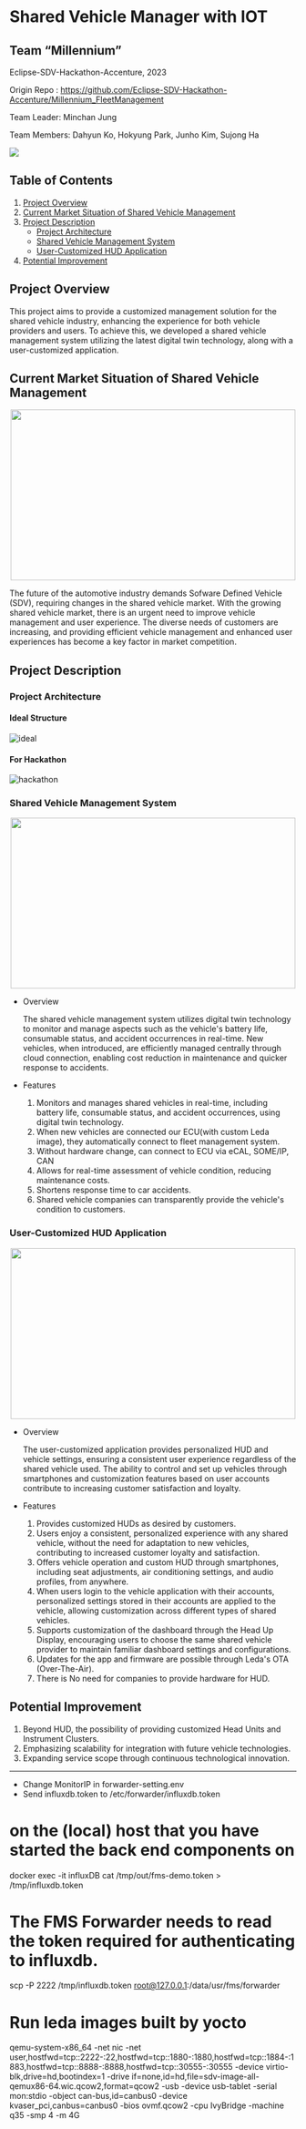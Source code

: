 # Shared Vehicle Manager with IOT

## Team “Millennium”
Eclipse-SDV-Hackathon-Accenture, 2023

Origin Repo : https://github.com/Eclipse-SDV-Hackathon-Accenture/Millennium_FleetManagement

Team Leader: Minchan Jung

Team Members: Dahyun Ko, Hokyung Park, Junho Kim, Sujong Ha

<a href="https://github.com/Eclipse-SDV-Hackathon-Accenture/Millennium_FleetManagement/graphs/contributors">
  <img src="https://contrib.rocks/image?repo=Eclipse-SDV-Hackathon-Accenture/Millennium_FleetManagement" />
</a>

## Table of Contents
1. [Project Overview](#project-overview)
2. [Current Market Situation of Shared Vehicle Management](#current-market-situation-of-shared-vehicle-management)
3. [Project Description](#project-description)
    - [Project Architecture](#project-architecture)
    - [Shared Vehicle Management System](#shared-vehicle-management-system)
    - [User-Customized HUD Application](#user-customized-hud-application)
4. [Potential Improvement](#potential-improvement)

## Project Overview

This project aims to provide a customized management solution for the shared vehicle industry, enhancing the experience for both vehicle providers and users. To achieve this, we developed a shared vehicle management system utilizing the latest digital twin technology, along with a user-customized application.

## Current Market Situation of Shared Vehicle Management

<div align="center">
    <img src="https://github.com/Eclipse-SDV-Hackathon-Accenture/Millennium_FleetManagement/assets/73748884/e70e1a66-3b8e-450c-ad53-7a9f024bf339" width="500" height="300">
</div>

The future of the automotive industry demands Sofware Defined Vehicle (SDV), requiring changes in the shared vehicle market. With the growing shared vehicle market, there is an urgent need to improve vehicle management and user experience. The diverse needs of customers are increasing, and providing efficient vehicle management and enhanced user experiences has become a key factor in market competition.

## Project Description

### Project Architecture

#### Ideal Structure
![ideal](https://github.com/Eclipse-SDV-Hackathon-Accenture/Millennium_FleetManagement/assets/138571365/0a302d1a-a412-4082-8e6a-67155969e35f)

#### For Hackathon
![hackathon](https://github.com/Eclipse-SDV-Hackathon-Accenture/Millennium_FleetManagement/assets/138571365/25d34766-84bb-4d97-ae3c-d1783c153b36)

### Shared Vehicle Management System

<div align="center">
    <img src="https://github.com/Eclipse-SDV-Hackathon-Accenture/Millennium_FleetManagement/assets/73748884/f97aa38a-16dd-457a-85af-b1ae7b787b54" width="500" height="300">
</div>

- Overview
    
    The shared vehicle management system utilizes digital twin technology to monitor and manage aspects such as the vehicle's battery life, consumable status, and accident occurrences in real-time. New vehicles, when introduced, are efficiently managed centrally through cloud connection, enabling cost reduction in maintenance and quicker response to accidents.
    
- Features
    1. Monitors and manages shared vehicles in real-time, including battery life, consumable status, and accident occurrences, using digital twin technology.
    2. When new vehicles are connected our ECU(with custom Leda image), they automatically connect to fleet management system.
    3. Without hardware change, can connect to ECU via eCAL, SOME/IP, CAN
    4. Allows for real-time assessment of vehicle condition, reducing maintenance costs.
    5. Shortens response time to car accidents.
    6. Shared vehicle companies can transparently provide the vehicle's condition to customers.

### User-Customized HUD Application

<div align="center">
    <img src="https://github.com/Eclipse-SDV-Hackathon-Accenture/Millennium_FleetManagement/assets/73748884/8120ae4d-de6c-4050-9479-c70093c0a745" width="500" height="300">
</div>

- Overview
    
    The user-customized application provides personalized HUD and vehicle settings, ensuring a consistent user experience regardless of the shared vehicle used. The ability to control and set up vehicles through smartphones and customization features based on user accounts contribute to increasing customer satisfaction and loyalty.
    
- Features
    1. Provides customized HUDs as desired by customers.
    2. Users enjoy a consistent, personalized experience with any shared vehicle, without the need for adaptation to new vehicles, contributing to increased customer loyalty and satisfaction.
    3. Offers vehicle operation and custom HUD through smartphones, including seat adjustments, air conditioning settings, and audio profiles, from anywhere.
    4. When users login to the vehicle application with their accounts, personalized settings stored in their accounts are applied to the vehicle, allowing customization across different types of shared vehicles.
    5. Supports customization of the dashboard through the Head Up Display, encouraging users to choose the same shared vehicle provider to maintain familiar dashboard settings and configurations.
    6. Updates for the app and firmware are possible through Leda's OTA (Over-The-Air).
    7. There is No need for companies to provide hardware for HUD.

## Potential Improvement

1. Beyond HUD, the possibility of providing customized Head Units and Instrument Clusters.
2. Emphasizing scalability for integration with future vehicle technologies.
3. Expanding service scope through continuous technological innovation.


--- 

- Change MonitorIP in forwarder-setting.env
- Send influxdb.token to /etc/forwarder/influxdb.token

# on the (local) host that you have started the back end components on
docker exec -it influxDB cat /tmp/out/fms-demo.token > /tmp/influxdb.token

# The FMS Forwarder needs to read the token required for authenticating to influxdb.
scp -P 2222 /tmp/influxdb.token root@127.0.0.1:/data/usr/fms/forwarder

# Run leda images built by yocto
qemu-system-x86_64 -net nic -net user,hostfwd=tcp::2222-:22,hostfwd=tcp::1880-:1880,hostfwd=tcp::1884-:1883,hostfwd=tcp::8888-:8888,hostfwd=tcp::30555-:30555 -device virtio-blk,drive=hd,bootindex=1 -drive if=none,id=hd,file=sdv-image-all-qemux86-64.wic.qcow2,format=qcow2 -usb -device usb-tablet -serial mon:stdio -object can-bus,id=canbus0 -device kvaser_pci,canbus=canbus0 -bios ovmf.qcow2 -cpu IvyBridge -machine q35 -smp 4 -m 4G
